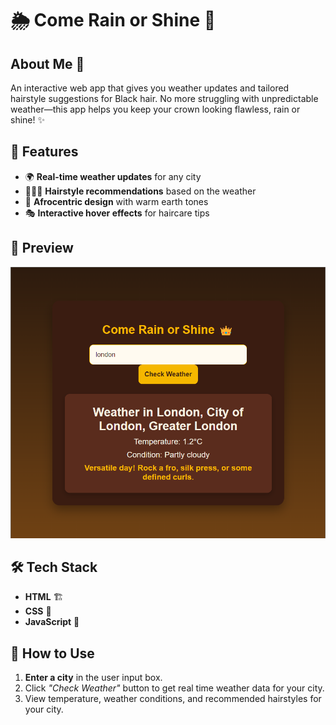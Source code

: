 # 🌦️ Come Rain or Shine 👑  

## About Me 🪮
An interactive web app that gives you weather updates and tailored hairstyle suggestions for Black hair. No more struggling with unpredictable weather—this app helps you keep your crown looking flawless, rain or shine! ✨  

## 🚀 Features  
- 🌍 **Real-time weather updates** for any city  
- 💇🏾‍♀️ **Hairstyle recommendations** based on the weather  
- 🎨 **Afrocentric design** with warm earth tones  
- 🎭 **Interactive hover effects** for haircare tips  

## 📸 Preview  
![Come Rain or Shine Screenshot](./imageHair/london_test.png)  

## 🛠️ Tech Stack
- **HTML** 🏗️  
- **CSS** 🎨  
- **JavaScript** 🚀  

## 🌟 How to Use
1. **Enter a city** in the user input box.
2. Click _"Check Weather"_ button to get real time weather data for your city.
3. View temperature, weather conditions, and recommended hairstyles for your city.